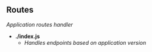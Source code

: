 ## Routes

*Application routes handler*

- **./index.js**
    - *Handles endpoints based on application version*